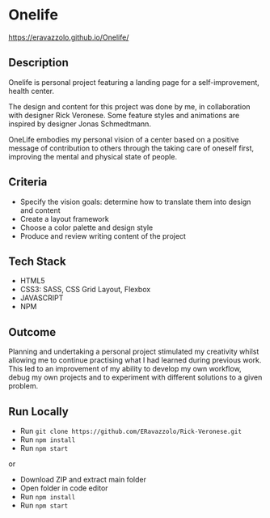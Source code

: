 # Onelife
https://eravazzolo.github.io/Onelife/

## Description
Onelife is personal project featuring a landing page for a self-improvement, health center.

The design and content for this project was done by me, in collaboration with designer Rick Veronese. Some feature styles and animations are inspired by designer Jonas Schmedtmann.

OneLife embodies my personal vision of a center based on a positive message of contribution to others through the taking care of oneself first, improving the mental and physical state of people.

## Criteria
- Specify the vision goals: determine how to translate them into design and content
- Create a layout framework
- Choose a color palette and design style
- Produce and review writing content of the project

## Tech Stack 
- HTML5
- CSS3: SASS, CSS Grid Layout, Flexbox
- JAVASCRIPT
- NPM

## Outcome
Planning and undertaking a personal project stimulated my creativity whilst allowing me to continue practising what I had learned during previous work.
This led to an improvement of my ability to develop my own workflow, debug my own projects and to experiment with different solutions to a given problem.

## Run Locally
- Run `git clone https://github.com/ERavazzolo/Rick-Veronese.git`
- Run `npm install`
- Run `npm start`

or

- Download ZIP and extract main folder
- Open folder in code editor
- Run `npm install`
- Run `npm start`
